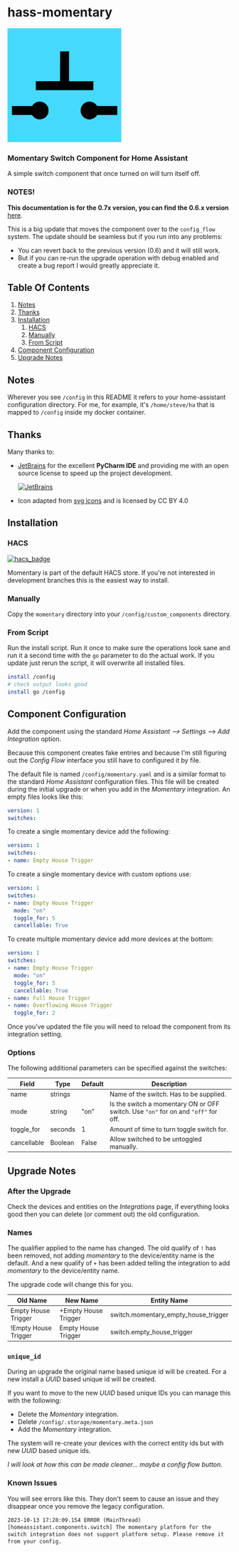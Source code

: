 # hass-momentary
![icon](images/momentary-icon.png)

### Momentary Switch Component for Home Assistant
A simple switch component that once turned on will turn itself off.

### NOTES!
**This documentation is for the 0.7x version, you can find the
0.6.x version** [here](https://github.com/twrecked/hass-momentary/blob/version-0.6.x/README.md).

This is a big update that moves the component over to the `config_flow`
system. The update should be seamless but if you run into any problems:

- You can revert back to the previous version (0.6) and it will still work.
- But if you can re-run the upgrade operation with debug enabled and create a
  bug report I would greatly appreciate it.


## Table Of Contents

1. [Notes](#Notes)
1. [Thanks](#Thanks)
1. [Installation](#Installation)
   1. [HACS](#HACS)
   1. [Manually](#Manually)
   1. [From Script](#From-Script)
1. [Component Configuration](#Component-Configuration)
2. [Upgrade Notes](#Upgrade-notes)


## Notes

Wherever you see `/config` in this README it refers to your home-assistant
configuration directory. For me, for example, it's `/home/steve/ha` that is
mapped to `/config` inside my docker container.


## Thanks

Many thanks to:
* [JetBrains](https://www.jetbrains.com/?from=hass-aarlo) for the excellent
  **PyCharm IDE** and providing me with an open source license to speed up the
  project development.
 
  [![JetBrains](/images/jetbrains.svg)](https://www.jetbrains.com/?from=hass-aarlo)

* Icon adapted from [svg icons](https://www.onlinewebfonts.com/icon)
  and is licensed by CC BY 4.0


## Installation

### HACS
[![hacs_badge](https://img.shields.io/badge/HACS-Default-orange.svg?style=for-the-badge)](https://github.com/hacs/integration)

Momentary is part of the default HACS store. If you're not interested in
development branches this is the easiest way to install.

### Manually
Copy the `momentary` directory into your `/config/custom_components` directory.

### From Script
Run the install script. Run it once to make sure the operations look sane and
run it a second time with the `go` parameter to do the actual work. If you
update just rerun the script, it will overwrite all installed files.

```sh
install /config
# check output looks good
install go /config
```


## Component Configuration
Add the component using the standard _Home Assistant --> Settings --> Add
Integration_ option.

Because this component creates fake entries and because I'm still figuring out
the _Config Flow_ interface you still have to configured it by file.

The default file is named `/config/momentary.yaml` and is a similar format to
the standard _Home Assistant_ configuration files. This file will be created
during the initial upgrade or when you add in the _Momentary_ integration. An
empty files looks like this:


```yaml
version: 1
switches:
```

To create a single momentary device add the following:

```yaml
version: 1
switches:
- name: Empty House Trigger
```

To create a single momentary device with custom options use:

```yaml
version: 1
switches:
- name: Empty House Trigger
  mode: "on"
  toggle_for: 5
  cancellable: True
```

To create multiple momentary device add more devices at the bottom:

```yaml
version: 1
switches:
- name: Empty House Trigger
  mode: "on"
  toggle_for: 5
  cancellable: True
- name: Full House Trigger
- name: Overflowing House Trigger
  toggle_for: 2
```

Once you've updated the file you will need to reload the component from its
integration setting.


### Options

The following additional parameters can be specified against the switches:

| Field                   | Type       | Default            | Description                                                                        |
| ----------------------- | ---------- | ------------------ | -------------------------------------------------------------------------------    |
| name                    | strings    |                    | Name of the switch. Has to be supplied.                                            |
| mode                    | string     | "on"               | Is the switch a momentary ON or OFF switch. Use `"on"` for on and `"off"` for off. |
| toggle_for              | seconds    | 1                  | Amount of time to turn toggle switch for.                                          |
| cancellable             | Boolean    | False              | Allow switched to be untoggled manually.                                           |



## Upgrade Notes

### After the Upgrade

Check the devices and entities on the _Integrations_ page, if everything looks
good then you can delete (or comment out) the old configuration.


### Names

The qualifier applied to the name has changed. The old qualify of `!` has been
removed, not adding _momentary_ to the device/entity name is the default. And a 
new qualify of `+` has been added telling the integration to add _momentary_ to
the device/entity name.

The upgrade code will change this for you.

| Old Name             | New Name                      | Entity Name                          |
|----------------------| ----------------------------- | ------------------------------------ |
| Empty House Trigger  | +Empty House Trigger          | switch.momentary_empty_house_trigger |
| !Empty House Trigger | Empty House Trigger           | switch.empty_house_trigger           |

### `unique_id`

During an upgrade the original name based unique id will be created. For a new
install a _UUID_ based unique id will be created.

If you want to move to the new _UUID_ based unique IDs you can manage this
with the following:

- Delete the _Momentary_ integration.
- Delete `/config/.storage/momentary.meta.json`
- Add the _Momentary_ integration.

The system will re-create your devices with the correct entity ids but with
new _UUID_ based unique ids.

_I will look at how this can be made cleaner... maybe a config flow button._

### Known Issues

You will see errors like this. They don't seem to cause an issue and they 
disappear once you remove the legacy configuration.

```
2023-10-13 17:28:09.154 ERROR (MainThread) [homeassistant.components.switch] The momentary platform for the switch integration does not support platform setup. Please remove it from your config.
```
